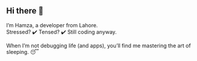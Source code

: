 ## Hi there 👋  

I’m Hamza, a developer from Lahore.  
Stressed? ✔️ Tensed? ✔️ Still coding anyway.  

When I’m not debugging life (and apps), you’ll find me mastering the art of sleeping. 😴  
